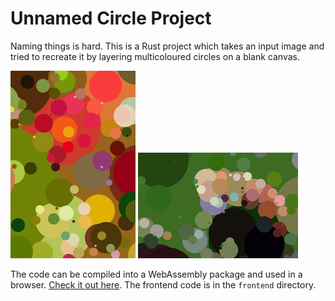
# Unnamed Circle Project

Naming things is hard. This is a Rust project which takes an input image
and tried to recreate it by layering multicoloured circles on a blank
canvas. 

![example gif with flowers](images/flowers/flowers.gif)
![example gif with red panda](images/red-panda/red-panda.gif)

The code can be compiled into a WebAssembly package and used in a browser. 
[Check it out here](https://circles-lovat.vercel.app/).
The frontend code is in the `frontend` directory.
